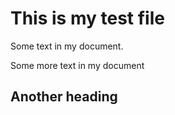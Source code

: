 # This is my test file

Some text in my document.

Some more text in my document

## Another heading
